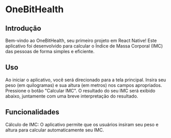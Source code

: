 
<h1>OneBitHealth</h1>
<h2>Introdução</h2>
Bem-vindo ao OneBitHealth, seu primeiro projeto em React Native! Este aplicativo foi desenvolvido para calcular o Índice de Massa Corporal (IMC) das pessoas de forma simples e eficiente.

<h2>Uso</h2>
Ao iniciar o aplicativo, você será direcionado para a tela principal.
Insira seu peso (em quilogramas) e sua altura (em metros) nos campos apropriados.
Pressione o botão "Calcular IMC".
O resultado do seu IMC será exibido abaixo, juntamente com uma breve interpretação do resultado.

<h2>Funcionalidades</h2>
Cálculo de IMC: O aplicativo permite que os usuários insiram seu peso e altura para calcular automaticamente seu IMC.
